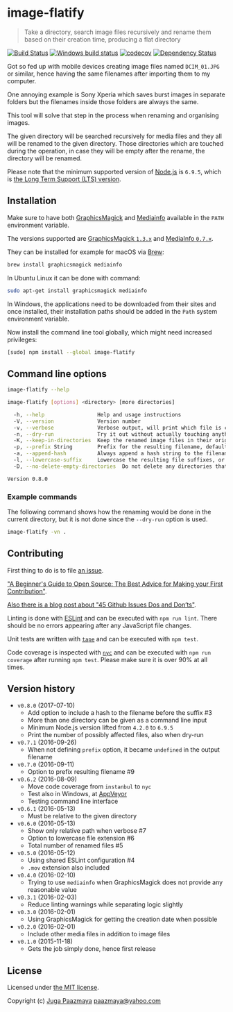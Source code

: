 # image-flatify

> Take a directory, search image files recursively and rename them based on their creation time, producing a flat directory

[![Build Status](https://travis-ci.org/paazmaya/image-flatify.svg?branch=master)](https://travis-ci.org/paazmaya/image-flatify)
[![Windows build status](https://ci.appveyor.com/api/projects/status/h561l3h2l26aobr1/branch/master?svg=true)](https://ci.appveyor.com/project/paazmaya/image-flatify/branch/master)
[![codecov](https://codecov.io/gh/paazmaya/image-flatify/branch/master/graph/badge.svg)](https://codecov.io/gh/paazmaya/image-flatify)
[![Dependency Status](https://gemnasium.com/badges/github.com/paazmaya/image-flatify.svg)](https://gemnasium.com/github.com/paazmaya/image-flatify)

Got so fed up with mobile devices creating image files named `DCIM_01.JPG`
or similar, hence having the same filenames after importing them to my
computer.

One annoying example is Sony Xperia which saves burst images in separate folders
but the filenames inside those folders are always the same.

This tool will solve that step in the process when renaming and organising images.

The given directory will be searched recursively for media files and they all will be renamed to the given directory.
Those directories which are touched during the operation, in case they will be empty after the rename, the directory will be renamed.

Please note that the minimum supported version of [Node.js](https://nodejs.org/en/) is `6.9.5`, which is [the Long Term Support (LTS) version](https://github.com/nodejs/LTS#lts-schedule1).

## Installation

Make sure to have both [GraphicsMagick](http://www.graphicsmagick.org/) and
[Mediainfo](https://mediaarea.net/en/MediaInfo) available in the `PATH` environment variable.

The versions supported are [GraphicsMagick `1.3.x`](http://www.graphicsmagick.org/NEWS.html)
and [MediaInfo `0.7.x`](https://mediaarea.net/MediaInfo/ChangeLog).

They can be installed for example for macOS via [Brew](http://brew.sh):

```sh
brew install graphicsmagick mediainfo
```

In Ubuntu Linux it can be done with command:

```sh
sudo apt-get install graphicsmagick mediainfo
```

In Windows, the applications need to be downloaded from their sites and once installed,
their installation paths should be added in the `Path` system environment variable.

Now install the command line tool globally, which might need increased privileges:

```sh
[sudo] npm install --global image-flatify
```

## Command line options

```sh
image-flatify --help
```

```sh
image-flatify [options] <directory> [more directories]

  -h, --help                 Help and usage instructions
  -V, --version              Version number
  -v, --verbose              Verbose output, will print which file is currently being processed
  -n, --dry-run              Try it out without actually touching anything
  -K, --keep-in-directories  Keep the renamed image files in their original directory
  -p, --prefix String        Prefix for the resulting filename, default empty
  -a, --append-hash          Always append a hash string to the filename instead of a possible counter
  -l, --lowercase-suffix     Lowercase the resulting file suffixes, or use as is by default
  -D, --no-delete-empty-directories  Do not delete any directories that become empty after processing

Version 0.8.0
```

### Example commands

The following command shows how the renaming would be done in the current directory, but it is
not done since the `--dry-run` option is used.

```sh
image-flatify -vn .
```

## Contributing

First thing to do is to file [an issue](https://github.com/paazmaya/image-flatify/issues).

["A Beginner's Guide to Open Source: The Best Advice for Making your First Contribution"](http://www.erikaheidi.com/blog/a-beginners-guide-to-open-source-the-best-advice-for-making-your-first-contribution/).

[Also there is a blog post about "45 Github Issues Dos and Don’ts"](https://davidwalsh.name/45-github-issues-dos-donts).

Linting is done with [ESLint](http://eslint.org) and can be executed with `npm run lint`.
There should be no errors appearing after any JavaScript file changes.

Unit tests are written with [`tape`](https://github.com/substack/tape) and can be executed with `npm test`.

Code coverage is inspected with [`nyc`](https://github.com/istanbuljs/nyc) and
can be executed with `npm run coverage` after running `npm test`.
Please make sure it is over 90% at all times.

## Version history

* `v0.8.0` (2017-07-10)
  - Add option to include a hash to the filename before the suffix #3
  - More than one directory can be given as a command line input
  - Minimum Node.js version lifted from `4.2.0` to `6.9.5`
  - Print the number of possibly affected files, also when dry-run
* `v0.7.1` (2016-09-26)
  - When not defining `prefix` option, it became `undefined` in the output filename
* `v0.7.0` (2016-09-11)
  - Option to prefix resulting filename #9
* `v0.6.2` (2016-08-09)
  - Move code coverage from `instanbul` to `nyc`
  - Test also in Windows, at [AppVeyor](https://ci.appveyor.com/project/paazmaya/image-flatify)
  - Testing command line interface
* `v0.6.1` (2016-05-13)
  - Must be relative to the given directory
* `v0.6.0` (2016-05-13)
  - Show only relative path when verbose #7
  - Option to lowercase file extension #6
  - Total number of renamed files #5
* `v0.5.0` (2016-05-12)
  - Using shared ESLint configuration #4
  - `.mov` extension also included
* `v0.4.0` (2016-02-10)
  - Trying to use `mediainfo` when GraphicsMagick does not provide any reasonable value
* `v0.3.1` (2016-02-03)
  - Reduce linting warnings while separating logic slightly
* `v0.3.0` (2016-02-01)
  - Using GraphicsMagick for getting the creation date when possible
* `v0.2.0` (2016-02-01)
  - Include other media files in addition to image files
* `v0.1.0` (2015-11-18)
  - Gets the job simply done, hence first release

## License

Licensed under [the MIT license](LICENSE).

Copyright (c) [Juga Paazmaya](https://paazmaya.fi) <paazmaya@yahoo.com>
